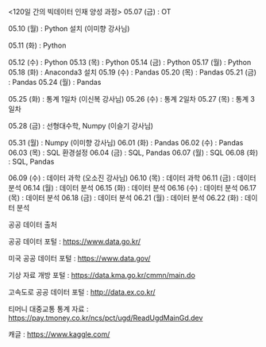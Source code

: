 <120일 간의 빅데이터 인재 양성 과정>
05.07 (금) : OT

05.10 (월) : Python 설치 (이미향 강사님)

05.11 (화) : Python

05.12 (수) : Python
05.13 (목) : Python
05.14 (금) : Python
05.17 (월) : Python
05.18 (화) : Anaconda3 설치
05.19 (수) : Pandas
05.20 (목) : Pandas
05.21 (금) : Pandas
05.24 (월) : Pandas

05.25 (화) : 통계 1일차 (이신복 강사님)
05.26 (수) : 통계 2일차
05.27 (목) : 통계 3일차 

05.28 (금) : 선형대수학, Numpy (이슬기 강사님)

05.31 (월) : Numpy (이미향 강사님)
06.01 (화) : Pandas
06.02 (수) : Pandas
06.03 (목) : SQL 환경설정
06.04 (금) : SQL, Pandas
06.07 (월) : SQL
06.08 (화) : SQL, Pandas

06.09 (수) : 데이터 과학 (오소진 강사님)
06.10 (목) : 데이터 과학
06.11 (금) : 데이터 분석 
06.14 (월) : 데이터 분석 
06.15 (화) : 데이터 분석 
06.16 (수) : 데이터 분석
06.17 (목) : 데이터 분석
06.18 (금) : 데이터 분석
06.21 (월) : 데이터 분석
06.22 (화) : 데이터 분석








공공 데이터 출처

  공공 데이터 포털 : https://www.data.go.kr/
  
  미국 공공 데이터 포털 : https://www.data.gov/
  
  기상 자료 개방 포털 : https://data.kma.go.kr/cmmn/main.do
  
  고속도로 공공 데이터 포털 : http://data.ex.co.kr/
  
  티머니 대중교통 통계 자료 : https://pay.tmoney.co.kr/ncs/pct/ugd/ReadUgdMainGd.dev
  
  캐글 : https://www.kaggle.com/
